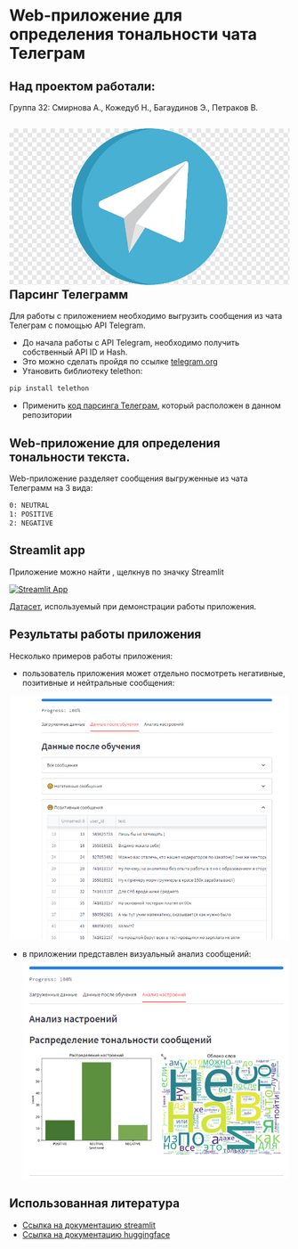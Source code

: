 # Web-приложение для определения тональности чата Телеграм

## Над проектом работали:

Группа 32: Смирнова А., Кожедуб Н., Багаудинов Э., Петраков В.

## ![Парсинг Телеграмм](images/te.png "Парсинг Телеграмм") Парсинг Телеграмм
Для работы с приложением необходимо выгрузить сообщения из чата Телеграм с помощью API Telegram.
 - До начала работы с  API Telegram, необходимо получить собственный API ID и Hash. 
 - Это можно сделать пройдя по ссылке [telegram.org](https://my.telegram.org/auth?to=apps)
 - Утановить  библиотеку telethon:
```python
pip install telethon
```
 - Применить [код парсинга Телеграм](https://github.com/smirnovaanastasia1234/Te/blob/main/pars_teleg.py ), который расположен в данном репозитории

## Web-приложение для определения тональности текста. 
Web-приложение разделяет сообщения выгруженные из чата Телеграмм на 3 вида:

    0: NEUTRAL
    1: POSITIVE
    2: NEGATIVE

## Streamlit app
Приложение можно найти , щелкнув по значку Streamlit

[![Streamlit App](https://static.streamlit.io/badges/streamlit_badge_black_white.svg)](https://smirnovaanastasia1234-te-hello-tseu9h.streamlit.app/)

[Датасет](https://github.com/smirnovaanastasia1234/Te/blob/main/data.csv), используемый при демонстрации работы приложения.

## Результаты работы приложения
Несколько примеров работы приложения:

* пользователь приложения может отдельно посмотреть негативные, позитивные и нейтральные сообщения:

![Вторая страница](images/2.png "Вторая страница")

* в приложении представлен визуальный анализ сообщений: 
![Анализ](images/3.png "Анализ")

## Использованная литература
* [Ссылка на документацию streamlit](https://docs.streamlit.io/)
* [Ссылка на документацию huggingface](https://huggingface.co/blanchefort/rubert-base-cased-sentiment)
